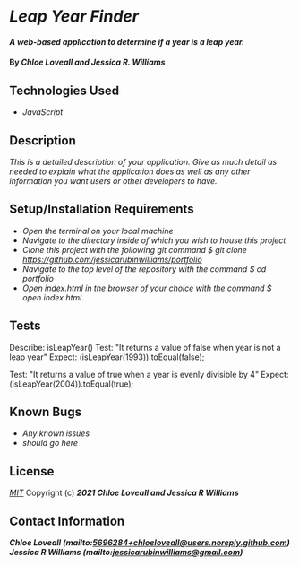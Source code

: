 # _Leap Year Finder_

#### _A web-based application to determine if a year is a leap year._

#### By _**Chloe Loveall and Jessica R. Williams**_

## Technologies Used

* _JavaScript_

## Description

_This is a detailed description of your application. Give as much detail as needed to explain what the application does as well as any other information you want users or other developers to have._

## Setup/Installation Requirements

* _Open the terminal on your local machine_
* _Navigate to the directory inside of which you wish to house this project_
* _Clone this project with the following git command $ git clone https://github.com/jessicarubinwilliams/portfolio_
* _Navigate to the top level of the repository with the command $ cd portfolio_
* _Open index.html in the browser of your choice with the command $ open index.html_.

## Tests 

Describe: isLeapYear()
Test: "It returns a value of false when year is not a leap year"
Expect: (isLeapYear(1993)).toEqual(false);

Test: "It returns a value of true when a year is evenly divisible by 4"
Expect: (isLeapYear(2004)).toEqual(true);

## Known Bugs

* _Any known issues_
* _should go here_


## License
*[MIT](https://choosealicense.com/licenses/mit/)*
Copyright (c) **_2021 Chloe Loveall and Jessica R Williams_**
## Contact Information
**_Chloe Loveall (mailto:5696284+chloeloveall@users.noreply.github.com) Jessica R Williams (mailto:jessicarubinwilliams@gmail.com)_**

